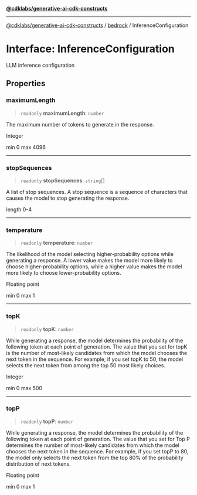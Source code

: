 [**@cdklabs/generative-ai-cdk-constructs**](../../../README.md)

***

[@cdklabs/generative-ai-cdk-constructs](../../../README.md) / [bedrock](../README.md) / InferenceConfiguration

# Interface: InferenceConfiguration

LLM inference configuration

## Properties

### maximumLength

> `readonly` **maximumLength**: `number`

The maximum number of tokens to generate in the response.

Integer

min 0
max 4096

***

### stopSequences

> `readonly` **stopSequences**: `string`[]

A list of stop sequences. A stop sequence is a sequence of characters that
causes the model to stop generating the response.

length 0-4

***

### temperature

> `readonly` **temperature**: `number`

The likelihood of the model selecting higher-probability options while
generating a response. A lower value makes the model more likely to choose
higher-probability options, while a higher value makes the model more
likely to choose lower-probability options.

Floating point

min 0
max 1

***

### topK

> `readonly` **topK**: `number`

While generating a response, the model determines the probability of the
following token at each point of generation. The value that you set for
topK is the number of most-likely candidates from which the model chooses
the next token in the sequence. For example, if you set topK to 50, the
model selects the next token from among the top 50 most likely choices.

Integer

min 0
max 500

***

### topP

> `readonly` **topP**: `number`

While generating a response, the model determines the probability of the
following token at each point of generation. The value that you set for
Top P determines the number of most-likely candidates from which the model
chooses the next token in the sequence. For example, if you set topP to
80, the model only selects the next token from the top 80% of the
probability distribution of next tokens.

Floating point

min 0
max 1

